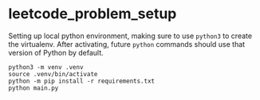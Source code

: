 # leetcode_problem_setup

Setting up local python environment, making sure to use `python3`
to create the virtualenv. After activating, future `python` commands
should use that version of Python by default.
```
python3 -m venv .venv
source .venv/bin/activate
python -m pip install -r requirements.txt
python main.py
```
